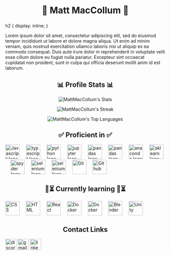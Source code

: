 <h1 align="center">🌿 Matt MacCollum 🌿</h1>

###

h2 {
    display: inline;
}

<div align='centre'>
    <p>
    Lorem ipsum dolor sit amet, consectetur adipiscing elit, sed do eiusmod tempor incididunt ut labore et dolore magna aliqua. Ut enim ad minim veniam, quis nostrud exercitation ullamco laboris nisi ut aliquip ex ea commodo consequat. Duis aute irure dolor in reprehenderit in voluptate velit esse cillum dolore eu fugiat nulla pariatur. Excepteur sint occaecat cupidatat non proident, sunt in culpa qui officia deserunt mollit anim id est laborum.
    </p>

</div>


<div align="center">

<h2>📊 Profile Stats 📊</h2>
  
![MattMacCollum's Stats](https://github-readme-stats.vercel.app/api?username=MattMacCollum&theme=vue-dark&show_icons=true&hide_border=true&count_private=true)

  ![MattMacCollum's Streak](https://github-readme-streak-stats.herokuapp.com/?user=MattMacCollum&theme=vue-dark&hide_border=true)

  ![MattMacCollum's Top Languages](https://github-readme-stats.vercel.app/api/top-langs/?username=MattMacCollum&theme=vue-dark&show_icons=true&hide_border=true&layout=compact)

</div>




##


###
<div align='center'>
    <h2 align='centre'>✅ Proficient in ✅</h2>
    <div align="left">
    <img src="https://cdn.jsdelivr.net/gh/devicons/devicon@latest/icons/javascript/javascript-original.svg" height="45" alt="Javascript logo"/>
    <img width="12" />
    <img src="https://cdn.jsdelivr.net/gh/devicons/devicon@latest/icons/typescript/typescript-original.svg" height="45" alt="typescript logo"  />
    <img width="12" />
    <img src="https://cdn.jsdelivr.net/gh/devicons/devicon@latest/icons/python/python-original.svg" height="45" alt="python logo"  />
    <img width="12" />    
    <img src="https://cdn.jsdelivr.net/gh/devicons/devicon@latest/icons/jupyter/jupyter-original.svg" height="45" alt="jupyter logo"  />
    <img width="12" />
    <img src="https://cdn.jsdelivr.net/gh/devicons/devicon@latest/icons/pandas/pandas-original-wordmark.svg" height="45" alt="pandas logo"  />
    <img width="12" />
    <img src="https://cdn.jsdelivr.net/gh/devicons/devicon@latest/icons/matplotlib/matplotlib-original-wordmark.svg"
    height="45" alt="pandas logo" />
    <img width="12" />
    <img src="https://cdn.jsdelivr.net/gh/devicons/devicon@latest/icons/anaconda/anaconda-original.svg" height="45" alt="anaconda logo"  />
    <img width="12" />
    <img src="https://cdn.jsdelivr.net/gh/devicons/devicon@latest/icons/scikitlearn/scikitlearn-original.svg" height="45" alt="sklearn logo"  />
    <img width="12" />
    <img src="https://cdn.jsdelivr.net/gh/devicons/devicon@latest/icons/spyder/spyder-original.svg" 
    height="45" alt="spyder logo"/>
    <img width="12" />
    <img src="https://cdn.jsdelivr.net/gh/devicons/devicon@latest/icons/selenium/selenium-original.svg" 
    height="45" alt="selenium logo"/>
    <img width="12" />
    <img src="https://cdn.jsdelivr.net/gh/devicons/devicon@latest/icons/bash/bash-original.svg" 
    height="45" alt="selenium logo"/>
    <img width="12" />
    <img src="https://cdn.jsdelivr.net/gh/devicons/devicon@latest/icons/git/git-original.svg" height="45" alt="Git" />
    <img width="12" />
    <img src="https://cdn.jsdelivr.net/gh/devicons/devicon@latest/icons/github/github-original.svg" height="45" alt="Github" />
    <img width="12" />         
    </div>
</div>



<div align='center'>
    <div align="center"><h2>🔄⏳ Currently learning 🔄⏳</h2></div>
    <div align="left">
    <img src="https://cdn.jsdelivr.net/gh/devicons/devicon@latest/icons/css3/css3-original.svg" height="45" alt="CSS"/>
    <img width="12" />
    <img src="https://cdn.jsdelivr.net/gh/devicons/devicon@latest/icons/html5/html5-original.svg" height="45" alt="HTML"  />
    <img width="12" />
    <img src="https://cdn.jsdelivr.net/gh/devicons/devicon@latest/icons/react/react-original.svg" height="45" alt="React"  />
    <img width="12" />
    <img src="https://cdn.jsdelivr.net/gh/devicons/devicon@latest/icons/docker/docker-original-wordmark.svg" height="45" alt="Docker"  />
    <img width="12" />
    <img src="https://cdn.jsdelivr.net/gh/devicons/devicon@latest/icons/flask/flask-original-wordmark.svg" height="45" alt="Docker" />
    <img width="12" />
    <img src="https://cdn.jsdelivr.net/gh/devicons/devicon@latest/icons/blender/blender-original.svg" height="45" alt="Blender"/>
    <img width="12" />
    <img src="https://cdn.jsdelivr.net/gh/devicons/devicon@latest/icons/unity/unity-plain-wordmark.svg" height="45" alt="Unity"/>
    <img width="12" />    
    </div>
</div>




<div align="left">
    <h2 align='center'>Contact Links</h2>
      <img src="https://img.shields.io/static/v1?message=Discord&logo=discord&label=&color=7289DA&logoColor=white&labelColor=&style=for-the-badge" height="35" alt="discord logo"  />
      <img src="https://img.shields.io/static/v1?message=Gmail&logo=gmail&label=&color=D14836&logoColor=white&labelColor=&style=for-the-badge" height="35" alt="gmail logo"  />
      <img src="https://img.shields.io/static/v1?message=LinkedIn&logo=linkedin&label=&color=0077B5&logoColor=white&labelColor=&style=for-the-badge" height="35" alt="linkedin logo"  />

</div>

###

<br clear="both">


###
